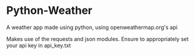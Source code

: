 # Python-Weather
A weather app made using python, using openweathermap.org's api

Makes use of the requests and json modules.
Ensure to appropriately set your api key in api_key.txt

